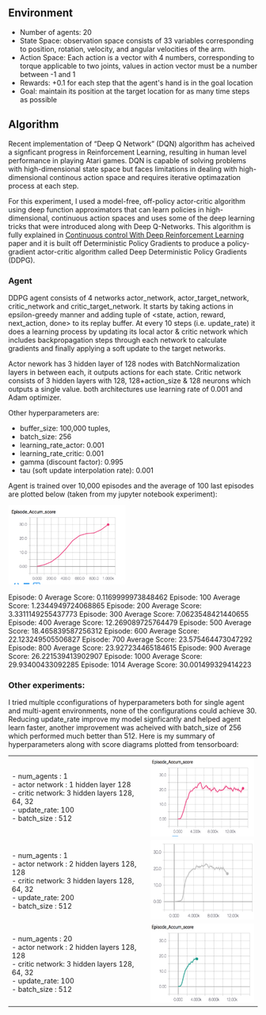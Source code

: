 ## Environment

* Number of agents: 20
* State Space: observation space consists of 33 variables corresponding to position, rotation, velocity, and angular velocities of the arm. 
* Action Space: Each action is a vector with 4 numbers, corresponding to torque applicable to two joints, 
values in action vector must be a number between -1 and 1
* Rewards: +0.1 for each step that the agent's hand is in the goal location
* Goal: maintain its position at the target location for as many time steps as possible

## Algorithm

Recent implementation of “Deep Q Network” (DQN) algorithm has acheived a signficant progress in Reinforcement Learning, resulting in human level performance in playing Atari games.
DQN is capable of solving problems with high-dimensional state space but faces limitations in dealing with high-dimensional continous action space and requires iterative optimazation process at each step.


For this experiment, I used a model-free, off-policy actor-critic algorithm using deep function approximators
that can learn policies in high-dimensional, continuous action spaces and uses some of the deep learning tricks that were introduced along with Deep Q-Networks.
This algorithm is fully explained in [Continuous control With Deep Reinforcement Learning](https://arxiv.org/abs/1509.02971) paper and it is built off Deterministic Policy Gradients to produce a policy-gradient actor-critic algorithm called Deep Deterministic Policy Gradients (DDPG).

### Agent

DDPG agent consists of 4 networks actor_network, actor_target_network, critic_network and critic_target_network. It starts by taking actions in epsilon-greedy manner and adding tuple of <state, action, reward, next_action, done> to its replay buffer. At every 10 steps (i.e. update_rate) it does a learning process by updating its local actor & critic network which includes backpropagation steps through each network to calculate gradients and finally applying a soft update to the target networks.

Actor nework has 3 hidden layer of 128 nodes with BatchNormalization layers in between each, it outputs actions for each state. Critic network consists of 3 hidden layers with 128, 128+action_size & 128 neurons which outputs a single value. both architectures use learning rate of 0.001 and Adam optimizer.

Other hyperparameters are:
  - buffer_size: 100,000 tuples, 
  - batch_size: 256
  - learning_rate_actor: 0.001
  - learning_rate_critic: 0.001
  - gamma (discount factor): 0.995
  - tau (soft update interpolation rate): 0.001
  
Agent is trained over 10,000 episodes and the average of 100 last episodes are plotted below (taken from my jupyter notebook experiment):

<img src="./images/4.png"  height="160"/>

Episode: 0	Average Score: 0.1169999973848462
Episode: 100	Average Score: 1.2344949724068865
Episode: 200	Average Score: 3.3311149255437773
Episode: 300	Average Score: 7.0623548421440655
Episode: 400	Average Score: 12.269089725764479
Episode: 500	Average Score: 18.465839587256312
Episode: 600	Average Score: 22.123249505506827
Episode: 700	Average Score: 23.575464473047292
Episode: 800	Average Score: 23.927234465184615
Episode: 900	Average Score: 26.221539413902907
Episode: 1000	Average Score: 29.93400433092285
Episode: 1014	Average Score: 30.001499329414223

### Other experiments:

I tried multiple cconfigurations of hyperparameters both for single agent and multi-agent environments, none of the configurations could achieve 30. Reducing update_rate improve my model signficantly and helped agent learn faster, another improvement was acheived with batch_size of 256 which performed much better than 512. Here is my summary of hyperparameters along with score diagrams plotted from tensorboard:

<table style="width:100%">
  <tr>
    <td>- num_agents : 1 <br>
  - actor network : 1 hidden layer 128<br>
  - critic network: 3 hidden layers 128, 64, 32<br>
  - update_rate: 100<br>
  - batch_size : 512</td>
    <td><img src="./images/1.png"  height="160"/></td>
  </tr>
  <tr>
    <td>- num_agents : 1 <br>
  - actor network : 2 hidden layers 128, 128<br>
  - critic network: 3 hidden layers 128, 64, 32<br>
  - update_rate: 200<br>
  - batch_size : 512</td>
    <td><img src="./images/2.png"  height="160"/></td>
  </tr>
  <tr>
    <td>- num_agents : 20 <br>
  - actor network : 2 hidden layers 128, 128<br>
  - critic network: 3 hidden layers 128, 64, 32<br>
  - update_rate: 100<br>
  - batch_size : 512</td>
    <td><img src="./images/3.png"  height="160"/></td>
  </tr>
</table>
  



